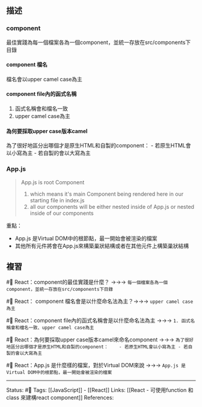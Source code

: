 ## 描述

### component 

最佳實踐為每一個檔案各為一個component，並統一存放在src/components下目錄

#### component 檔名
檔名會以upper camel case為主

#### component file內的函式名稱
1. 函式名稱會和檔名一致
2. upper camel case為主

#### 為何要採取upper case版本camel
為了很好地區分出哪個才是原生HTML和自製的component：
	- 若原生HTML會以小寫為主
	- 若自製的會以大寫為主

### App.js
> App.js is root Component
> 
> 1. which means it's main Component being rendered here in our starting file in index.js
>2. all our components will be either nested inside of App.js or nested inside of our components

重點：
- App.js 是Virtual DOM中的根節點，最一開始會被渲染的檔案
- 其他所有元件將會在App.js來構築巢狀結構或者在其他元件上構築巢狀結構




## 複習
#🧠 React：component的最佳實踐是什麼？ ->->-> `每一個檔案各為一個component，並統一存放在src/components下目錄`

#🧠 React： component 檔名會是以什麼命名法為主？->->-> `upper camel case為主`

#🧠 React：component file內的函式名稱會是以什麼命名法為主 ->->-> `1. 函式名稱會和檔名一致、upper camel case為主`

#🧠 React：為何要採取upper case版本camel來命名component ->->-> `為了很好地區分出哪個才是原生HTML和自製的component：	- 若原生HTML會以小寫為主 - 若自製的會以大寫為主`


#🧠 React：App.js 是什麼樣的檔案，對於Virtual DOM來說 ->->-> `App.js 是Virtual DOM中的根節點，最一開始會被渲染的檔案`



---
Status: #🌱 
Tags:
[[JavaScript]] - [[React]]
Links:
[[React - 可使用function 和 class 來建構react component]]
References: